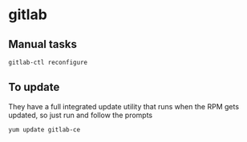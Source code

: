
# gitlab

## Manual tasks

```sh
gitlab-ctl reconfigure
```


## To update

They have a full integrated update utility that runs when the RPM gets
updated, so just run and follow the prompts

```sh
yum update gitlab-ce
```
